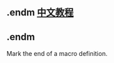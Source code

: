 .endm [中文教程](https://biscuitos.github.io/blog/GNUASM-.endm/)
--------------------------------------------------

## .endm

Mark the end of a macro definition.
